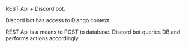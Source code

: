 REST Api + Discord bot.

Discord bot has access to Django context.

REST Api is a means to POST to database. Discord bot queries DB and performs actions accordingly.

